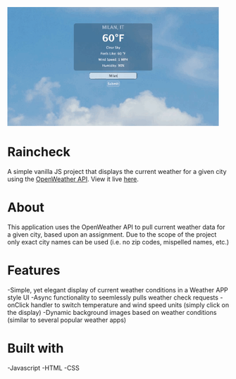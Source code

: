 ![weather](https://raw.githubusercontent.com/austingw/raincheck/main/images/weather.gif)

# Raincheck #

A simple vanilla JS project that displays the current weather for a given city using the <a href="https://openweathermap.org/" >OpenWeather API</a>. View it live <a href="https://austingw.com/raincheck/" >here</a>. 

# About #

This application uses the OpenWeather API to pull current weather data for a given city, based upon an assignment. Due to the scope of the project only exact city names can be used (i.e. no zip codes, mispelled names, etc.) 

# Features #

-Simple, yet elegant display of current weather conditions in a Weather APP style UI
-Async functionality to seemlessly pulls weather check requests
-onClick handler to switch temperature and wind speed units (simply click on the display)
-Dynamic background images based on weather conditions (similar to several popular weather apps)

# Built with #

-Javascript 
-HTML
-CSS



